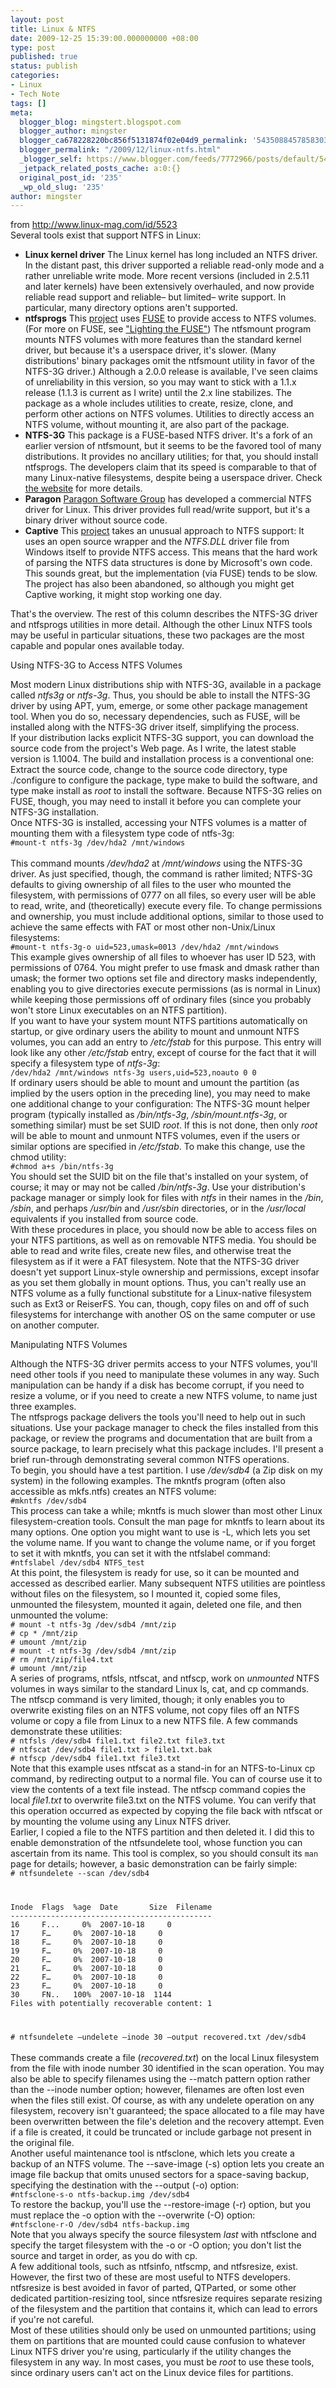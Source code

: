 ```yaml
---
layout: post
title: Linux & NTFS
date: 2009-12-25 15:39:00.000000000 +08:00
type: post
published: true
status: publish
categories:
- Linux
- Tech Note
tags: []
meta:
  blogger_blog: mingstert.blogspot.com
  blogger_author: mingster
  blogger_ca678228220bc856f5131874f02e04d9_permalink: '5435088457858303059'
  blogger_permalink: "/2009/12/linux-ntfs.html"
  _blogger_self: https://www.blogger.com/feeds/7772966/posts/default/5435088457858303059
  _jetpack_related_posts_cache: a:0:{}
  original_post_id: '235'
  _wp_old_slug: '235'
author: mingster
---
```

<p>from <a href="http://www.linux-mag.com/id/5523">http://www.linux-mag.com/id/5523</a><br />Several tools exist that support NTFS in Linux:</p>
<ul>
<li><b>Linux kernel driver</b> The Linux kernel has long included an NTFS driver. In the distant past, this driver supported a reliable read-only mode and a rather unreliable write mode. More recent versions (included in 2.5.11 and later kernels) have been extensively overhauled, and now provide reliable read support and reliable– but limited– write support. In particular, many directory options aren't supported.</li>
<li><b>ntfsprogs</b>  This <a class="story_link" href="http://www.linux-ntfs.org/">project</a> uses <a class="story_link" href="http://fuse.sourceforge.net/">FUSE</a> to provide access to NTFS volumes. (For more on FUSE, see <a href="http://www.linux-mag.com/id/2566/">"Lighting the FUSE"</a>)  The <span class="code">ntfsmount</span> program mounts NTFS volumes with more features than the standard kernel driver, but because it's a userspace driver, it's slower. (Many distributions' binary packages omit the <span class="code">ntfsmount</span> utility in favor of the NTFS-3G driver.) Although a 2.0.0 release is available, I've seen claims of unreliability in this version, so you may want to stick with a 1.1.x release (1.1.3 is current as I write) until the 2.x line stabilizes. The package as a whole includes utilities to create, resize, clone, and perform other actions on NTFS volumes. Utilities to directly access an NTFS volume, without mounting it, are also part of the package.</li>
<li><b>NTFS-3G</b>  This package is a FUSE-based NTFS driver. It's a fork of an earlier version of <span class="code">ntfsmount</span>, but it seems to be the favored tool of many distributions. It provides no ancillary utilities; for that, you should install <span class="code">ntfsprogs</span>. The developers claim that its speed is comparable to that of many Linux-native filesystems, despite being a userspace driver. Check <a class="story_link" href="http://www.ntfs-3g.org/">the website</a> for more details.</li>
<li><b>Paragon</b>  <a class="story_link" href="http://www.ntfs-linux.com/">Paragon Software Group</a> has developed a commercial NTFS driver for Linux. This driver provides full read/write support, but it's a binary driver without source code.</li>
<li><b>Captive</b>  This <a class="story_link" href="http://www.jankratochvil.net/project/captive/">project</a> takes an unusual approach to NTFS support: It uses an open source wrapper and the <i>NTFS.DLL</i> driver file from Windows itself to provide NTFS access. This means that the hard work of parsing the NTFS data structures is done by Microsoft's own code. This sounds great, but the implementation (via FUSE) tends to be slow. The project has also been abandoned, so although you might get Captive working, it might stop working one day.</li>
</ul>
<p>That's the overview. The rest of this column describes the NTFS-3G driver and ntfsprogs utilities in more detail. Although the other Linux NTFS tools may be useful in particular situations, these two packages are the most capable and popular ones available today.
<div class="subhead">Using NTFS-3G to Access NTFS Volumes</div>
<p>Most modern Linux distributions ship with NTFS-3G, available in a package called <i>ntfs3g</i> or <i>ntfs-3g</i>. Thus, you should be able to install the NTFS-3G driver by using APT, yum, emerge, or some other package management tool. When you do so, necessary dependencies, such as FUSE, will be installed along with the NTFS-3G driver itself, simplifying the process.<br />If your distribution lacks explicit NTFS-3G support, you can download the source code from the project's Web page. As I write, the latest stable version is 1.1004. The build and installation process is a conventional one: Extract the source code, change to the source code directory, type ./configure to configure the package, type make to build the software, and type <span class="code">make install</span> as <i>root</i> to install the software. Because NTFS-3G relies on FUSE, though, you may need to install it before you can complete your NTFS-3G installation.<br />Once NTFS-3G is installed, accessing your NTFS volumes is a matter of mounting them with a filesystem type code of ntfs-3g:<br /><code>#mount-t ntfs-3g /dev/hda2 /mnt/windows<br /></code><br />This command mounts <i>/dev/hda2</i> at <i>/mnt/windows</i> using the NTFS-3G driver. As just specified, though, the command is rather limited; NTFS-3G defaults to giving ownership of all files to the user who mounted the filesystem, with permissions of 0777 on all files, so every user will be able to read, write, and (theoretically) execute every file. To change permissions and ownership, you must include additional options, similar to those used to achieve the same effects with FAT or most other non-Unix/Linux filesystems:<code><br />#mount-t ntfs-3g-o uid=523,umask=0013 /dev/hda2 /mnt/windows</code><br />This example gives ownership of all files to whoever has user ID 523, with permissions of 0764. You might prefer to use fmask and dmask rather than <span class="code">umask</span>; the former two options set file and directory masks independently, enabling you to give directories execute permissions (as is normal in Linux) while keeping those permissions off of ordinary files (since you probably won't store Linux executables on an NTFS partition).<br />If you want to have your system mount NTFS partitions automatically on startup, or give ordinary users the ability to mount and unmount NTFS volumes, you can add an entry to <i>/etc/fstab</i> for this purpose. This entry will look like any other <i>/etc/fstab</i> entry, except of course for the fact that it will specify a filesystem type of <i>ntfs-3g</i>:<br /><code>/dev/hda2 /mnt/windows ntfs-3g users,uid=523,noauto 0 0</code><br />If ordinary users should be able to mount and umount the partition (as implied by the users option in the preceding line), you may need to make one additional change to your configuration: The NTFS-3G mount helper program (typically installed as <i>/bin/ntfs-3g</i>, <i>/sbin/mount.ntfs-3g</i>, or something similar) must be set SUID <i>root</i>. If this is not done, then only <i>root</i> will be able to mount and unmount NTFS volumes, even if the users or similar options are specified in <i>/etc/fstab</i>. To make this change, use the <span class="code">chmod</span> utility:<br /><code>#chmod a+s /bin/ntfs-3g</code><br />You should set the SUID bit on the file that's installed on your system, of course; it may or may not be called <i>/bin/ntfs-3g</i>. Use your distribution's package manager or simply look for files with <i>ntfs</i> in their names in the <i>/bin</i>, <i>/sbin</i>, and perhaps <i>/usr/bin</i> and <i>/usr/sbin</i> directories, or in the <i>/usr/local</i> equivalents if you installed from source code.<br />With these procedures in place, you should now be able to access files on your NTFS partitions, as well as on removable NTFS media. You should be able to read and write files, create new files, and otherwise treat the filesystem as if it were a FAT filesystem. Note that the NTFS-3G driver doesn't yet support Linux-style ownership and permissions, except insofar as you set them globally in mount options. Thus, you can't really use an NTFS volume as a fully functional substitute for a Linux-native filesystem such as Ext3 or ReiserFS. You can, though, copy files on and off of such filesystems for interchange with another OS on the same computer or use on another computer.
<div class="subhead">Manipulating NTFS Volumes</div>
<p>Although the NTFS-3G driver permits access to your NTFS volumes, you'll need other tools if you need to manipulate these volumes in any way. Such manipulation can be handy if a disk has become corrupt, if you need to resize a volume, or if you need to create a new NTFS volume, to name just three examples.<br />The <span class="code">ntfsprogs</span> package delivers the tools you'll need to help out in such situations. Use your package manager to check the files installed from this package, or review the programs and documentation that are built from a source package, to learn precisely what this package includes. I'll present a brief run-through demonstrating several common NTFS operations.<br />To begin, you should have a test partition. I use <i>/dev/sdb4</i> (a Zip disk on my system) in the following examples. The <span class="code">mkntfs</span> program (often also accessible as <span class="code">mkfs.ntfs</span>) creates an NTFS volume:<br /><code>#mkntfs /dev/sdb4</code><br />This process can take a while; <span class="code">mkntfs</span> is much slower than most other Linux filesystem-creation tools. Consult the man page for <span class="code">mkntfs</span> to learn about its many options. One option you might want to use is -L, which lets you set the volume name. If you want to change the volume name, or if you forget to set it with <span class="code">mkntfs</span>, you can set it with the <span class="code">ntfslabel</span> command:<br /><code>#ntfslabel /dev/sdb4 NTFS_test</code><br />At this point, the filesystem is ready for use, so it can be mounted and accessed as described earlier. Many subsequent NTFS utilities are pointless without files on the filesystem, so I mounted it, copied some files, unmounted the filesystem, mounted it again, deleted one file, and then unmounted the volume:<br /><code># mount -t ntfs-3g /dev/sdb4 /mnt/zip<br /># cp * /mnt/zip<br /># umount /mnt/zip<br /># mount -t ntfs-3g /dev/sdb4 /mnt/zip<br /># rm /mnt/zip/file4.txt<br /># umount /mnt/zip</code><br />A series of programs, <span class="code">ntfsls</span>, <span class="code">ntfscat</span>, and <span class="code">ntfscp</span>, work on <i>unmounted</i> NTFS volumes in ways similar to the standard Linux <span class="code">ls</span>, <span class="code">cat</span>, and <span class="code">cp</span> commands. The <span class="code">ntfscp</span> command is very limited, though; it only enables you to overwrite existing files on an NTFS volume, not copy files off an NTFS volume or copy a file from Linux to a new NTFS file. A few commands demonstrate these utilities:<br /><code># ntfsls /dev/sdb4 file1.txt file2.txt file3.txt<br /># ntfscat /dev/sdb4 file1.txt &gt; file1.txt.bak<br /># ntfscp /dev/sdb4 file1.txt file3.txt</code><br />Note that this example uses <span class="code">ntfscat</span> as a stand-in for an NTFS-to-Linux <span class="code">cp</span> command, by redirecting output to a normal file. You can of course use it to view the contents of a text file instead. The <span class="code">ntfscp</span> command copies the local <i>file1.txt</i> to overwrite file3.txt on the NTFS volume. You can verify that this operation occurred as expected by copying the file back with ntfscat or by mounting the volume using any Linux NTFS driver.<br />Earlier, I copied a file to the NTFS partition and then deleted it. I did this to enable demonstration of the <span class="code">ntfsundelete</span> tool, whose function you can ascertain from its name. This tool is complex, so you should consult its <code>man</code> page for details; however, a basic demonstration can be fairly simple:<br /><code># ntfsundelete --scan /dev/sdb4</p>
<p>Inode  Flags  %age  Date       Size  Filename<br />---------------------------------------------<br />16     F...     0%  2007-10-18     0  <br />17     F…     0%  2007-10-18     0  <br />18     F…     0%  2007-10-18     0  <br />19     F…     0%  2007-10-18     0  <br />20     F…     0%  2007-10-18     0  <br />21     F…     0%  2007-10-18     0  <br />22     F…     0%  2007-10-18     0  <br />23     F…     0%  2007-10-18     0  <br />30     FN..   100%  2007-10-18  1144  <br />Files with potentially recoverable content: 1</p>
<p># ntfsundelete –undelete –inode 30 –output recovered.txt /dev/sdb4<br /></code><br />These commands create a file (<i>recovered.txt</i>) on the local Linux filesystem from the file with inode number 30 identified in the scan operation. You may also be able to specify filenames using the <span class="code">--match pattern</span> option rather than the <span class="code">--inode number</span> option; however, filenames are often lost even when the files still exist. Of course, as with any undelete operation on any filesystem, recovery isn't guaranteed; the space allocated to a file may have been overwritten between the file's deletion and the recovery attempt. Even if a file is created, it could be truncated or include garbage not present in the original file.<br />Another useful maintenance tool is <span class="code">ntfsclone</span>, which lets you create a backup of an NTFS volume. The <span class="code">--save-image</span> (<span class="code">-s</span>) option lets you create an image file backup that omits unused sectors for a space-saving backup, specifying the destination with the <span class="code">--output</span> (<span class="code">-o</span>) option:<br /><code>#ntfsclone-s-o ntfs-backup.img /dev/sdb4</code><br />To restore the backup, you'll use the <span class="code">--restore-image</span> (<span class="code">-r</span>) option, but you must replace the <span class="code">-o</span> option with the <span class="code">--overwrite</span> (<span class="code">-O</span>) option:<br /><code>#ntfsclone-r-O /dev/sdb4 ntfs-backup.img</code><br />Note that you always specify the source filesystem <i>last</i> with <span class="code">ntfsclone</span> and specify the target filesystem with the <span class="code">-o</span> or <span class="code">-O</span> option; you don't list the source and target in order, as you do with <span class="code">cp</span>.<br />A few additional tools, such as <span class="code">ntfsinfo</span>, <span class="code">ntfscmp</span>, and <span class="code">ntfsresize</span>, exist. However, the first two of these are most useful to NTFS developers. <span class="code">ntfsresize</span> is best avoided in favor of <span class="code">parted</span>, QTParted, or some other dedicated partition-resizing tool, since <span class="code">ntfsresize</span> requires separate resizing of the filesystem and the partition that contains it, which can lead to errors if you're not careful.<br />Most of these utilities should only be used on unmounted partitions; using them on partitions that are mounted could cause confusion to whatever Linux NTFS driver you're using, particularly if the utility changes the filesystem in any way. In most cases, you must be <i>root</i> to use these tools, since ordinary users can't act on the Linux device files for partitions.</p>
